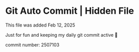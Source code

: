 # Git Auto Commit | Hidden File

This file was added Feb 12, 2025

Just for fun and keeping my daily git commit active 🤪

commit number: 2507103
